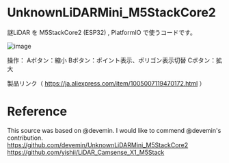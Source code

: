 # UnknownLiDARMini_M5StackCore2

謎LiDAR を M5StackCore2 (ESP32) , PlatformIO で使うコードです。

![image](https://github.com/user-attachments/assets/c61b597a-9f47-4470-8e1f-c0184e905281)

操作：
Aボタン：縮小
Bボタン：ポイント表示、ポリゴン表示切替
Cボタン：拡大


製品リンク（ https://ja.aliexpress.com/item/1005007119470172.html ） <br>

# Reference
This source was based on @devemin. I would like to commend @devemin's contribution. <br>
https://github.com/devemin/UnknownLiDARMini_M5StackCore2 <br>
https://github.com/yishii/LiDAR_Camsense_X1_M5Stack <br>
